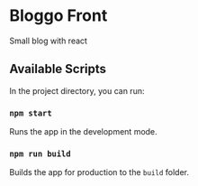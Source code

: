 # Bloggo Front

Small blog with react

## Available Scripts

In the project directory, you can run:

### `npm start`

Runs the app in the development mode.

### `npm run build`

Builds the app for production to the `build` folder.
